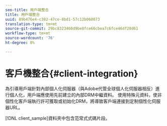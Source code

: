 ```yaml
---
seo-title: 用戶端整合
title: 用戶端整合
uuid: 89b476e4-c382-47ce-8bd1-57c12b060073
translation-type: tm+mt
source-git-commit: 29bc8323460d9be0fce66cbea7c6fce46df20d61
workflow-type: tm+mt
source-wordcount: '76'
ht-degree: 0%

---
```



# 客戶機整合{#client-integration}

為引導用戶端針對內部個人化伺服器（與Adobe代管全球個人化伺服器相反）進行個人化，用戶端應使用先前建立的內部DRM中繼資料。 使用特殊元資料，使非個性化客戶端執行許可獲取或初始化DRM，將導致客戶端連接到定制個性化伺服器URL。

[!DNL client_sample]資料夾中包含范常式式碼片段。
